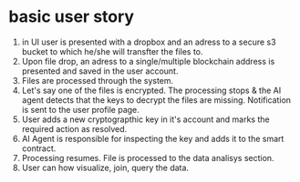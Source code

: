 # basic user story

1. in UI user is presented with a dropbox and an adress to a secure s3 bucket to which he/she will transfter the files to.
2. Upon file drop, an adress to a single/multiple blockchain address is presented and saved in the user account.
3. Files are processed through the system.
4. Let's say one of the files is encrypted. The processing stops & the AI agent detects that the keys to decrypt the files are missing. Notification is sent to the user profile page.
5. User adds a new cryptograpthic key in it's account and marks the required action as resolved.
6. AI Agent is responsible for inspecting the key and adds it to the smart contract.
7. Processing resumes. File is processed to the data analisys section.
8. User can how visualize, join, query the data.
